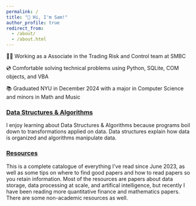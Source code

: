 ```yaml
---
permalink: /
title: "👋 Hi, I'm Sam!"
author_profile: true
redirect_from: 
  - /about/
  - /about.html
---
```


🧑‍💻 Working as a Associate in the Trading Risk and Control team at SMBC

💿 Comfortable solving technical problems using Python, SQLite, COM objects, and VBA

📚 Graduated NYU in December 2024 with a major in Computer Science and minors in Math and Music

### [Data Structures & Algorithms](../pages/dsa.md)

I enjoy learning about Data Structures & Algorithms because programs boil down to transformations applied on data. Data structures explain how data is organized and algorithms manipulate data.

### [Resources](../pages/resources.md)

This is a complete catalogue of everything I've read since June 2023, as well as some tips on where to find good papers and how to read papers so you retain information. Most of the resources are papers about data storage, data processing at scale, and artifical intelligence, but recently I have been reading more quantitative finance and mathematics papers. There are some non-academic resources as well.